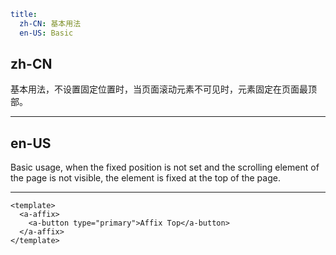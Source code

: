 ```yaml
title:
  zh-CN: 基本用法
  en-US: Basic
```

## zh-CN

基本用法，不设置固定位置时，当页面滚动元素不可见时，元素固定在页面最顶部。

---

## en-US

Basic usage, when the fixed position is not set and the scrolling element of the page is not visible, the element is fixed at the top of the page.

---

```vue
<template>
  <a-affix>
    <a-button type="primary">Affix Top</a-button>
  </a-affix>
</template>
```
